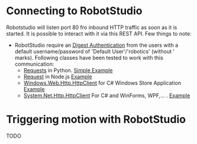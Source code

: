 
# Connecting to RobotStudio
Robotstudio will listen port 80 fro inbound HTTP traffic as soon as it is started. It is possible to interact with it via this REST API. Few things to note:
* RobotStudio require an [Digest Authentication](https://en.wikipedia.org/wiki/Digest_access_authentication) from the users with a default username/password of 'Default User'/'robotics' (without ' marks). Following classes have been tested to work with this communication:
    * [Requests](http://docs.python-requests.org/en/master/#) in Python. [Simple Example](Examples/PythonRobot)
    * [Request](https://www.npmjs.com/package/request) in Node.js [Example](Misc/Javascript_Electron)
    * [Windows.Web.Http.HttpClient](https://docs.microsoft.com/en-us/uwp/api/windows.web.http.httpclient) for C# Windows Store Application [Example](Misc/UWP_C#)
    * [System.Net.Http.HttpClient](https://msdn.microsoft.com/en-us/library/system.net.http.httpclient(v=vs.118).aspx) For C# and WinForms, WPF,... . [Example](Examples/RemoteRobot)

# Triggering motion with RobotStudio
TODO 